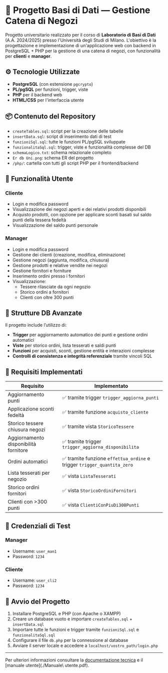 # 🛒 Progetto Basi di Dati — Gestione Catena di Negozi

Progetto universitario realizzato per il corso di **Laboratorio di Basi di Dati** (A.A. 2024/2025) presso l'Università degli Studi di Milano. L'obiettivo è la progettazione e implementazione di un'applicazione web con backend in PostgreSQL + PHP per la gestione di una catena di negozi, con funzionalità per **clienti** e **manager**.

## ⚙️ Tecnologie Utilizzate

- **PostgreSQL** (con estensione `pgcrypto`)
- **PL/pgSQL** per funzioni, trigger, viste
- **PHP** per il backend web
- **HTML/CSS** per l'interfaccia utente

## 📦 Contenuto del Repository

- `createTables.sql`: script per la creazione delle tabelle
- `insertData.sql`: script di inserimento dati di test
- `funzioniSql.sql`: tutte le funzioni PL/pgSQL sviluppate
- `funzionalitaSql.sql`: trigger, viste e funzionalità complesse del DB
- `schemaLogico.txt`: schema relazionale completo
- `Er db Uni.png`: schema ER del progetto
- `/php/`: cartella con tutti gli script PHP per il frontend/backend

## 👤 Funzionalità Utente

### Cliente
- Login e modifica password
- Visualizzazione dei negozi aperti e dei relativi prodotti disponibili
- Acquisto prodotti, con opzione per applicare sconti basati sul saldo punti della tessera fedeltà
- Visualizzazione del saldo punti personale

### Manager
- Login e modifica password
- Gestione dei clienti (creazione, modifica, eliminazione)
- Gestione negozi (aggiunta, modifica, chiusura)
- Gestione prodotti e relative vendite nei negozi
- Gestione fornitori e forniture
- Inserimento ordini presso i fornitori
- Visualizzazione:
  - Tessere rilasciate da ogni negozio
  - Storico ordini a fornitori
  - Clienti con oltre 300 punti

## 🧠 Strutture DB Avanzate

Il progetto include l’utilizzo di:
- **Trigger** per aggiornamento automatico dei punti e gestione ordini automatici
- **Viste** per storico ordini, lista tesserati e saldi punti
- **Funzioni** per acquisti, sconti, gestione entità e interazioni complesse
- **Controlli di consistenza e integrità referenziale** tramite vincoli SQL

## 📝 Requisiti Implementati

| Requisito | Implementato |
|----------|--------------|
| Aggiornamento punti | ✅ tramite trigger `trigger_aggiorna_punti` |
| Applicazione sconti fedeltà | ✅ tramite funzione `acquisto_cliente` |
| Storico tessere chiusura negozi | ✅ tramite vista `StoricoTessere` |
| Aggiornamento disponibilità fornitore | ✅ tramite trigger `trigger_aggiorna_disponibilita` |
| Ordini automatici | ✅ tramite funzione `effettua_ordine` e trigger `trigger_quantita_zero` |
| Lista tesserati per negozio | ✅ vista `ListaTesserati` |
| Storico ordini fornitori | ✅ vista `StoricoOrdiniFornitori` |
| Clienti con >300 punti | ✅ vista `ClientiConPiuDi300Punti` |

## 🧪 Credenziali di Test

### Manager
- Username: `user_man1`
- Password: `1234`

### Cliente
- Username: `user_cli2`
- Password: `1234`

## 🚀 Avvio del Progetto

1. Installare PostgreSQL e PHP (con Apache o XAMPP)
2. Creare un database vuoto e importare `createTables.sql` + `insertData.sql`
3. Importare tutte le funzioni e trigger tramite `funzioniSql.sql` e `funzionalitaSql.sql`
4. Configurare il file `db.php` per la connessione al database
5. Avviare il server locale e accedere a `localhost/vostro_path/login.php`

---

Per ulteriori informazioni consultare la [documentazione tecnica](./Documentazione.pdf) e il [manuale utente](./Manuale\ utente.pdf).
